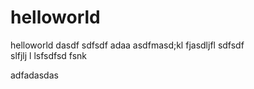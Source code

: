 # helloworld
helloworld
dasdf
sdfsdf
adaa
asdfmasd;kl fjasdljfl
sdfsdf   
slfjlj l lsfsdfsd fsnk

adfadasdas
